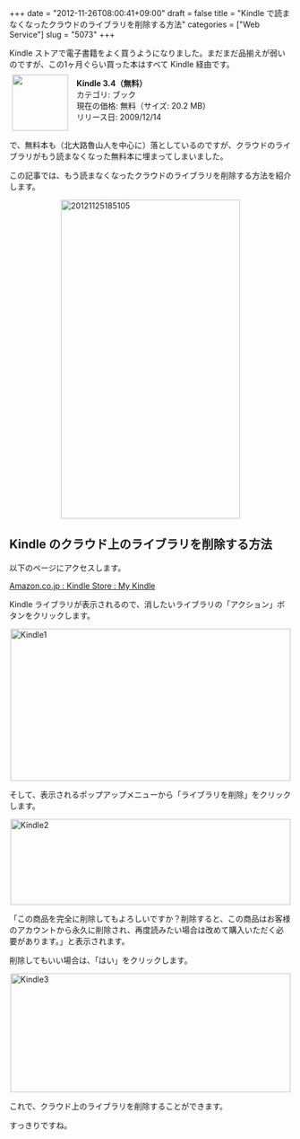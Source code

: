 +++
date = "2012-11-26T08:00:41+09:00"
draft = false
title = "Kindle で読まなくなったクラウドのライブラリを削除する方法"
categories = ["Web Service"]
slug = "5073"
+++

Kindle ストアで電子書籍をよく買うようになりました。まだまだ品揃えが弱いのですが、この1ヶ月ぐらい買った本はすべて Kindle 経由です。

<a href="https://itunes.apple.com/jp/app/id302584613?mt=8&uo=4&at=11l3RT" target="_blank" rel="nofollow"><img width="100" class="alignleft" align="left" src="http://a1853.phobos.apple.com/us/r1000/069/Purple/v4/78/fd/37/78fd3798-e2fc-940b-f4ce-38c3b2400e23/mzl.pmwdwuqg.100x100-75.png" style="margin: -5px 15px 1px 5px;"></a><strong> Kindle 3.4（無料）</strong><br> カテゴリ: ブック<br> 現在の価格: 無料（サイズ: 20.2 MB）<br> リリース日: 2009/12/14<br style="clear: both;">

で、無料本も（北大路魯山人を中心に）落としているのですが、クラウドのライブラリがもう読まなくなった無料本に埋まってしまいました。

この記事では、もう読まなくなったクラウドのライブラリを削除する方法を紹介します。

<img style="display:block; margin-left:auto; margin-right:auto;" src="/images/2012/11/20121125185105.png" alt="20121125185105" title="20121125185105.png" border="0" width="320" height="568" />

<h2>Kindle のクラウド上のライブラリを削除する方法</h2>

以下のページにアクセスします。

<a href="https://www.amazon.co.jp/gp/digital/fiona/manage?ie=UTF8&ref_=ya___myk&#All" target="_blank">Amazon.co.jp : Kindle Store : My Kindle</a>

Kindle ライブラリが表示されるので、消したいライブラリの「アクション」ボタンをクリックします。

<img style="display:block; margin-left:auto; margin-right:auto;" src="/images/2012/11/kindle1.png" alt="Kindle1" title="kindle1.png" border="0" width="500" height="271" />

そして、表示されるポップアップメニューから「ライブラリを削除」をクリックします。

<img style="display:block; margin-left:auto; margin-right:auto;" src="/images/2012/11/kindle2.png" alt="Kindle2" title="kindle2.png" border="0" width="500" height="153" />

「この商品を完全に削除してもよろしいですか？削除すると、この商品はお客様のアカウントから永久に削除され、再度読みたい場合は改めて購入いただく必要があります。」と表示されます。

削除してもいい場合は、「はい」をクリックします。

<img style="display:block; margin-left:auto; margin-right:auto;" src="/images/2012/11/kindle3.png" alt="Kindle3" title="kindle3.png" border="0" width="500" height="212" />

これで、クラウド上のライブラリを削除することができます。

すっきりですね。
